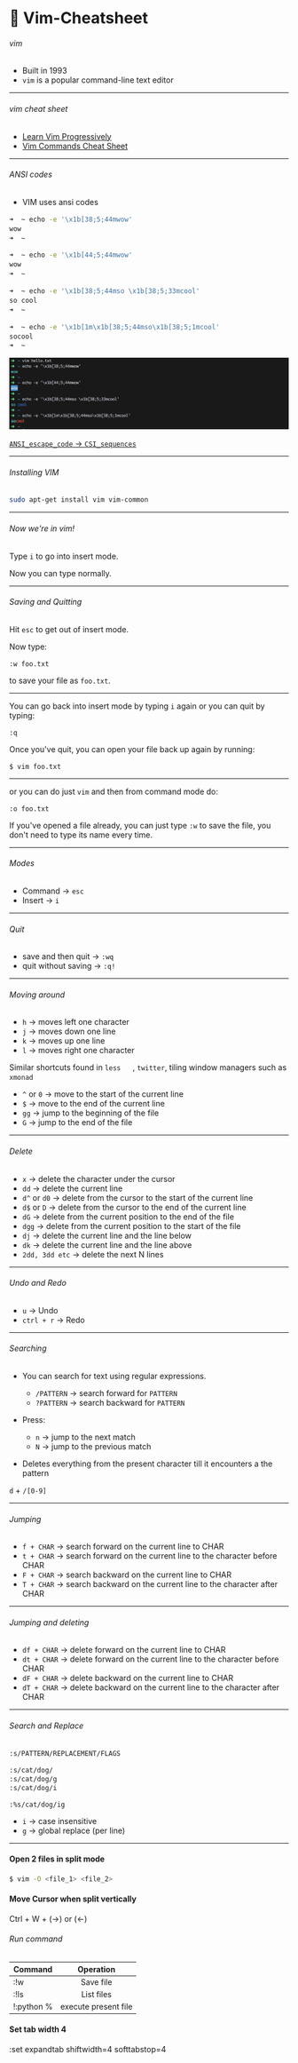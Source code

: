 # 📠 Vim-Cheatsheet

###### vim

- Built in 1993
- ``vim`` is a popular command-line text editor

---

###### vim cheat sheet

- [Learn Vim Progressively](http://yannesposito.com/Scratch/en/blog/Learn-Vim-Progressively/)
- [Vim Commands Cheat Sheet](https://www.fprintf.net/vimCheatSheet.html)

---

###### ANSI codes

- VIM uses ansi codes

```sh
➜  ~ echo -e '\x1b[38;5;44mwow'
wow
➜  ~
```

```sh
➜  ~ echo -e '\x1b[44;5;44mwow'
wow
➜  ~
```

```sh
➜  ~ echo -e '\x1b[38;5;44mso \x1b[38;5;33mcool'
so cool
➜  ~
```

```sh
➜  ~ echo -e '\x1b[1m\x1b[38;5;44mso\x1b[38;5;1mcool'
socool
➜  ~
```

![](images/1.png)

[``ANSI_escape_code`` &rarr; ``CSI_sequences``](https://en.wikipedia.org/wiki/ANSI_escape_code#CSI_sequences)

---

###### Installing VIM

```sh
sudo apt-get install vim vim-common
```

---

###### Now we're in vim!

Type `i` to go into insert mode.

Now you can type normally.

---

###### Saving and Quitting

Hit `esc` to get out of insert mode.

Now type:

```
:w foo.txt
```

to save your file as `foo.txt`.

---

You can go back into insert mode by typing `i` again or you can quit by typing:

```
:q
```

Once you've quit, you can open your file back up again by running:

```
$ vim foo.txt
```

---

or you can do just `vim` and then from command mode do:

```
:o foo.txt
```

If you've opened a file already, you can just type `:w` to save the file, you don't need to type its name every time.

---

###### Modes

- Command &rarr; ``esc``
- Insert &rarr; ``i``

---

###### Quit

- save and then quit &rarr; ``:wq``
- quit without saving &rarr; ``:q!``

---

###### Moving around

- ``h`` &rarr; moves left one character
- ``j`` &rarr; moves down one line
- ``k`` &rarr; moves up one line
- ``l`` &rarr; moves right one character

Similar shortcuts found in ``less	``, ``twitter``, tiling window managers such as ``xmonad``

- `^` or `0` &rarr; move to the start of the current line
- `$` &rarr; move to the end of the current line
- `gg` &rarr; jump to the beginning of the file
- `G` &rarr; jump to the end of the file

---

###### Delete

- `x` &rarr; delete the character under the cursor
- `dd` &rarr; delete the current line
- `d^` or `d0` &rarr; delete from the cursor to the start of the current line
- `d$` or `D` &rarr; delete from the cursor to the end of the current line
- `dG` &rarr; delete from the current position to the end of the file
- `dgg` &rarr; delete from the current position to the start of the file
- `dj` &rarr; delete the current line and the line below
- `dk` &rarr; delete the current line and the line above
- `2dd, 3dd etc` &rarr; delete the next N lines

---

###### Undo and Redo

- ``u`` &rarr; Undo
- ``ctrl + r`` &rarr; Redo

---

###### Searching

- You can search for text using regular expressions.

	- `/PATTERN` &rarr; search forward for `PATTERN`
	- `?PATTERN` &rarr; search backward for `PATTERN`

- Press:
	- `n` &rarr; jump to the next match
	- `N` &rarr; jump to the previous match

- Deletes everything from the present character till it encounters a the pattern

`d` + `/[0-9]`

---

###### Jumping

- `f + CHAR` &rarr; search forward on the current line to CHAR
- `t + CHAR` &rarr; search forward on the current line to the character before CHAR
- `F + CHAR` &rarr; search backward on the current line to CHAR
- `T + CHAR` &rarr; search backward on the current line to the character after CHAR

---

###### Jumping and deleting

- `df + CHAR` &rarr; delete forward on the current line to CHAR
- `dt + CHAR` &rarr; delete forward on the current line to the character before CHAR
- `dF + CHAR` &rarr; delete backward on the current line to CHAR
- `dT + CHAR` &rarr; delete backward on the current line to the character after CHAR

---

###### Search and Replace

```
:s/PATTERN/REPLACEMENT/FLAGS
```

```
:s/cat/dog/
:s/cat/dog/g
:s/cat/dog/i
```

```
:%s/cat/dog/ig
```

- `i` &rarr; case insensitive
- `g` &rarr; global replace (per line)

---





#### Open 2 files in split mode

```sh
$ vim -O <file_1> <file_2>
```

#### Move Cursor when split vertically

Ctrl + W + (->) or (<-)

###### Run command

| Command       | Operation             |
| ------------- |:---------------------:|
| :!w           | Save file             |
| :!ls          | List files            |
| !:python %    | execute present file  |

#### Set tab width 4

:set expandtab shiftwidth=4 softtabstop=4